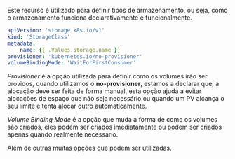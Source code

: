 Este recurso é utilizado para definir tipos de armazenamento, ou seja, como o armazenamento funciona declarativamente e funcionalmente.

```yaml
apiVersion: 'storage.k8s.io/v1'
kind: 'StorageClass'
metadata:
	name: {{ .Values.storage.name }}
provisioner: 'kubernetes.io/no-provisioner'
volumeBindingMode: 'WaitForFirstConsumer'
```

*Provisioner* é a opção utilizada para definir como os volumes irão ser providos, quando utilizamos o **no-provisioner**, estamos a declarar que, a alocação deve ser feita de forma manual, esta opção ajuda a evitar alocações de espaço que não seja necessário ou quando um PV alcança o seu limite e tenta alocar outro automaticamente.

*Volume Binding Mode* é a opção que muda a forma de como os volumes são criados, eles podem ser criados imediatamente ou podem ser criados apenas quando realmente necessário.

Além de outras muitas opções que podem ser utilizadas.
